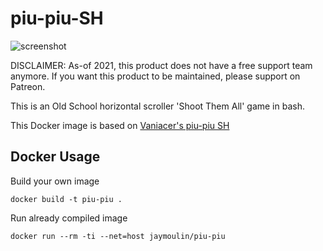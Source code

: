 # piu-piu-SH
![screenshot](https://user-images.githubusercontent.com/18072680/34253060-1ae25446-e657-11e7-8daa-19f57d1ebbf1.gif)

DISCLAIMER: As-of 2021, this product does not have a free support team anymore. If you want this product to be maintained, please support on Patreon.

This is an Old School horizontal scroller 'Shoot Them All' game in bash.

This Docker image is based on [Vaniacer's piu-piu SH](https://github.com/vaniacer/piu-piu-SH)

Docker Usage
------------

Build your own image

```
docker build -t piu-piu .
```

Run already compiled image

```
docker run --rm -ti --net=host jaymoulin/piu-piu
```
